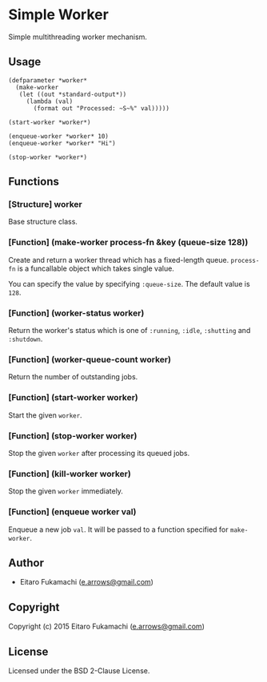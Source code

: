 # Simple Worker

Simple multithreading worker mechanism.

## Usage

```common-lisp
(defparameter *worker*
  (make-worker
   (let ((out *standard-output*))
     (lambda (val)
       (format out "Processed: ~S~%" val)))))

(start-worker *worker*)

(enqueue-worker *worker* 10)
(enqueue-worker *worker* "Hi")

(stop-worker *worker*)
```

## Functions

### \[Structure\] worker

Base structure class.

### \[Function\] (make-worker process-fn &key (queue-size 128))

Create and return a worker thread which has a fixed-length queue. `process-fn` is a funcallable object which takes single value.

You can specify the value by specifying `:queue-size`. The default value is `128`.

### \[Function\] (worker-status worker)

Return the worker's status which is one of `:running`, `:idle`, `:shutting` and `:shutdown`.

### \[Function\] (worker-queue-count worker)

Return the number of outstanding jobs.

### \[Function\] (start-worker worker)

Start the given `worker`.

### \[Function\] (stop-worker worker)

Stop the given `worker` after processing its queued jobs.

### \[Function\] (kill-worker worker)

Stop the given `worker` immediately.

### \[Function\] (enqueue worker val)

Enqueue a new job `val`. It will be passed to a function specified for `make-worker`.

## Author

* Eitaro Fukamachi (e.arrows@gmail.com)

## Copyright

Copyright (c) 2015 Eitaro Fukamachi (e.arrows@gmail.com)

## License

Licensed under the BSD 2-Clause License.
